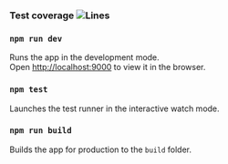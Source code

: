### Test coverage ![Lines](https://img.shields.io/badge/lines-14.18%25-red.svg?style=flat)

### `npm run dev`

Runs the app in the development mode.\
Open [http://localhost:9000](http://localhost:9000) to view it in the browser.

### `npm test`

Launches the test runner in the interactive watch mode.

### `npm run build`

Builds the app for production to the `build` folder.
